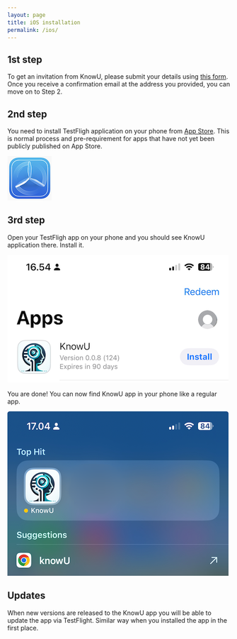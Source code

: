 ```yaml
---
layout: page
title: iOS installation
permalink: /ios/
---
```


## 1st step
To get an invitation from KnowU, please submit your details using [this form](https://knowu.app/join/). Once you receive a confirmation email at the address you provided, you can move on to Step 2.

## 2nd step
You need to install TestFligh application on your phone from [App Store](https://apps.apple.com/us/app/testflight/id899247664). This is normal process and pre-requirement for apps that have not yet been publicly published on App Store.

[![TestFlight App](/media/testflight-icon.png)](https://apps.apple.com/us/app/testflight/id899247664)

## 3rd step
Open your TestFligh app on your phone and you should see KnowU application there. Install it.

![Install KnowU via TestFlight app](/media/testflight-example.png)

You are done! You can now find KnowU app in your phone like a regular app.

![You can now use KnowU app normally as any other iOS app](/media/ios-example.png)

## Updates
When new versions are released to the KnowU app you will be able to update the app via TestFlight. Similar way when you installed the app in the first place.